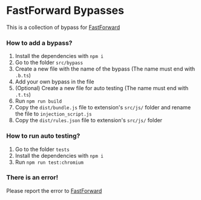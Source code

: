 # FastForward Bypasses

This is a collection of bypass for [FastForward](https://github.com/FastForwardTeam/FastForward)

### How to add a bypass? 
1. Install the dependencies with `npm i`
2. Go to the folder `src/bypass`
3. Create a new file with the name of the bypass (The name must end with `.b.ts`)
4. Add your own bypass in the file
5. (Optional) Create a new file for auto testing (The name must end with `.t.ts`)
6. Run `npm run build`
7. Copy the `dist/bundle.js` file to extension's `src/js/` folder and rename the file to `injection_script.js`
8. Copy the `dist/rules.json` file to extension's `src/js/` folder

### How to run auto testing?
1. Go to the folder `tests`
2. Install the dependencies with `npm i`
3. Run `npm run test:chromium`

### There is an error!
Please report the error to [FastForward](https://discord.com/invite/RSAf7b5njt)
